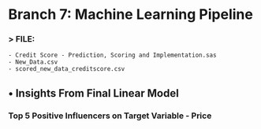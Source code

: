 # Branch 7: Machine Learning Pipeline

### > FILE: 
    - Credit Score - Prediction, Scoring and Implementation.sas
    - New_Data.csv
    - scored_new_data_creditscore.csv

## •	Insights From Final Linear Model
### Top 5 Positive Influencers on Target Variable - Price
